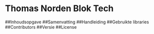 # Thomas Norden Blok Tech
##Inhoudsopgave
##Samenvatting
##Handleiding
##Gebruikte libraries
##Contributors
##Versie
##License
